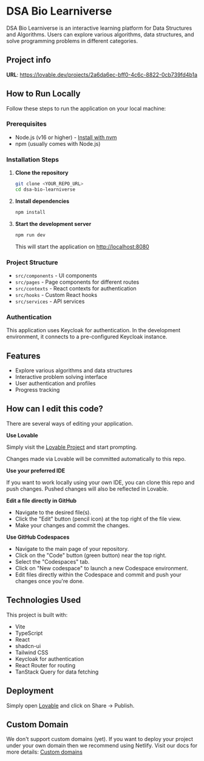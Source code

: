 
# DSA Bio Learniverse

DSA Bio Learniverse is an interactive learning platform for Data Structures and Algorithms. Users can explore various algorithms, data structures, and solve programming problems in different categories.

## Project info

**URL**: https://lovable.dev/projects/2a6da6ec-bff0-4c6c-8822-0cb739fd4b1a

## How to Run Locally

Follow these steps to run the application on your local machine:

### Prerequisites

- Node.js (v16 or higher) - [Install with nvm](https://github.com/nvm-sh/nvm#installing-and-updating)
- npm (usually comes with Node.js)

### Installation Steps

1. **Clone the repository**

   ```sh
   git clone <YOUR_REPO_URL>
   cd dsa-bio-learniverse
   ```

2. **Install dependencies**

   ```sh
   npm install
   ```

3. **Start the development server**

   ```sh
   npm run dev
   ```

   This will start the application on [http://localhost:8080](http://localhost:8080)

### Project Structure

- `src/components` - UI components
- `src/pages` - Page components for different routes
- `src/contexts` - React contexts for authentication
- `src/hooks` - Custom React hooks
- `src/services` - API services

### Authentication

This application uses Keycloak for authentication. In the development environment, it connects to a pre-configured Keycloak instance.

## Features

- Explore various algorithms and data structures
- Interactive problem solving interface
- User authentication and profiles
- Progress tracking

## How can I edit this code?

There are several ways of editing your application.

**Use Lovable**

Simply visit the [Lovable Project](https://lovable.dev/projects/2a6da6ec-bff0-4c6c-8822-0cb739fd4b1a) and start prompting.

Changes made via Lovable will be committed automatically to this repo.

**Use your preferred IDE**

If you want to work locally using your own IDE, you can clone this repo and push changes. Pushed changes will also be reflected in Lovable.

**Edit a file directly in GitHub**

- Navigate to the desired file(s).
- Click the "Edit" button (pencil icon) at the top right of the file view.
- Make your changes and commit the changes.

**Use GitHub Codespaces**

- Navigate to the main page of your repository.
- Click on the "Code" button (green button) near the top right.
- Select the "Codespaces" tab.
- Click on "New codespace" to launch a new Codespace environment.
- Edit files directly within the Codespace and commit and push your changes once you're done.

## Technologies Used

This project is built with:

- Vite
- TypeScript
- React
- shadcn-ui
- Tailwind CSS
- Keycloak for authentication
- React Router for routing
- TanStack Query for data fetching

## Deployment

Simply open [Lovable](https://lovable.dev/projects/2a6da6ec-bff0-4c6c-8822-0cb739fd4b1a) and click on Share -> Publish.

## Custom Domain

We don't support custom domains (yet). If you want to deploy your project under your own domain then we recommend using Netlify. Visit our docs for more details: [Custom domains](https://docs.lovable.dev/tips-tricks/custom-domain/)
